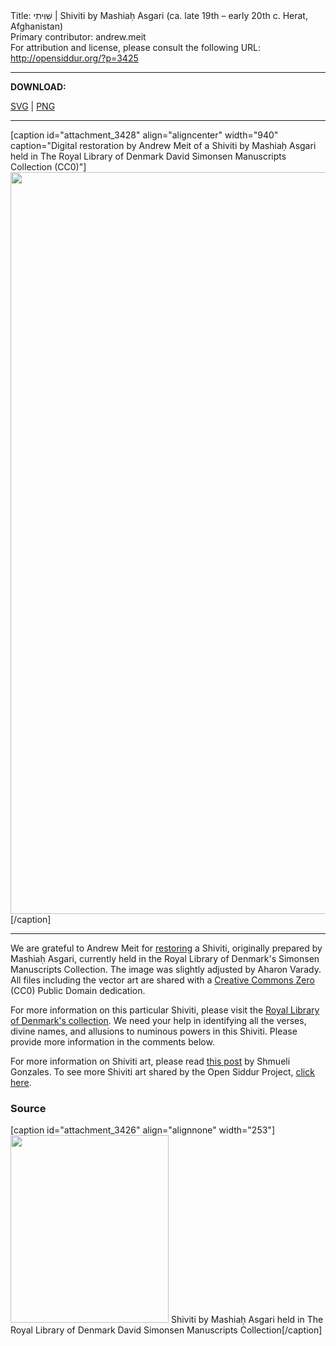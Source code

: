 <html>
<head></head>
<body>
Title: שִׁוִּיתִי | Shiviti by Mashiaḥ Asgari (ca. late 19th – early 20th c. Herat, Afghanistan)<br />
Primary contributor: andrew.meit<br />
For attribution and license, please consult the following URL: <a href="http://opensiddur.org/?p=3425">http://opensiddur.org/?p=3425</a>
<p />
<hr />

<strong>DOWNLOAD:</strong> 

<a href="https://opensiddur.org/wp-content/uploads/2011/07/Shiviti-The-Royal-Library-of-Denmark-David-Simonsen-Manuscripts-Collection-Restored-by-Andrew-Meit-Final.svg">SVG</a> | <a href="https://opensiddur.org/wp-content/uploads/2011/07/Shiviti-The-Royal-Library-of-Denmark-David-Simonsen-Manuscripts-Collection-Restored-by-Andrew-Meit.png">PNG</a>

<hr />

[caption id="attachment_3428" align="aligncenter" width="940" caption="Digital restoration by Andrew Meit of a Shiviti by Mashiaḥ Asgari held in The Royal Library of Denmark David Simonsen Manuscripts Collection (CC0)"]<a href="https://opensiddur.org/wp-content/uploads/2011/07/Shiviti-The-Royal-Library-of-Denmark-David-Simonsen-Manuscripts-Collection-Restored-by-Andrew-Meit.png"><img class="size-full wp-image-3428" title="Digital restoration by Andrew Meit of a Shiviti by Mashiaḥ Asgari held in The Royal Library of Denmark David Simonsen Manuscripts Collection (CC0)" src="https://opensiddur.org/wp-content/uploads/2011/07/Shiviti-The-Royal-Library-of-Denmark-David-Simonsen-Manuscripts-Collection-Restored-by-Andrew-Meit.png" alt="" width="940" height="1187" /></a>[/caption]

<hr />

We are grateful to Andrew Meit for <a href="http://www.kb.dk/manus/judsam/2009/sep/dsh/en/object45162/">restoring</a> a Shiviti, originally prepared by Mashiaḥ Asgari, currently held in the Royal Library of Denmark's Simonsen Manuscripts Collection. The image was slightly adjusted by Aharon Varady. All files including the vector art are shared with a <a href="http://creativecommons.org/publicdomain/zero/1.0/">Creative Commons Zero</a> (CC0) Public Domain dedication.

For more information on this particular Shiviti, please visit the <a href="http://www.kb.dk/manus/judsam/2009/sep/dsh/en/object45162/">Royal Library of Denmark's collection</a>. We need your help in identifying all the verses, divine names, and allusions to numinous powers in this Shiviti. Please provide more information in the comments below.

For more information on Shiviti art, please read <a href="http://hardcoremesorah.wordpress.com/2011/05/18/sheviti-hashem-the-unspoken-declaration/">this post</a> by Shmueli Gonzales. To see more Shiviti art shared by the Open Siddur Project, <a href="https://opensiddur.org/tagged/shiviti">click here</a>.

<h3>Source</h3>

[caption id="attachment_3426" align="alignnone" width="253"]<a href="https://opensiddur.org/wp-content/uploads/2011/07/Shiviti-The-Royal-Library-of-Denmark-David-Simonsen-Manuscripts-Collection.jpg"><img src="https://opensiddur.org/wp-content/uploads/2011/07/Shiviti-The-Royal-Library-of-Denmark-David-Simonsen-Manuscripts-Collection-253x300.jpg" alt="" width="253" height="300" class="size-medium wp-image-3426" /></a> Shiviti by Mashiaḥ Asgari held in The Royal Library of Denmark David Simonsen Manuscripts Collection[/caption]

&nbsp;
</body>
</html>